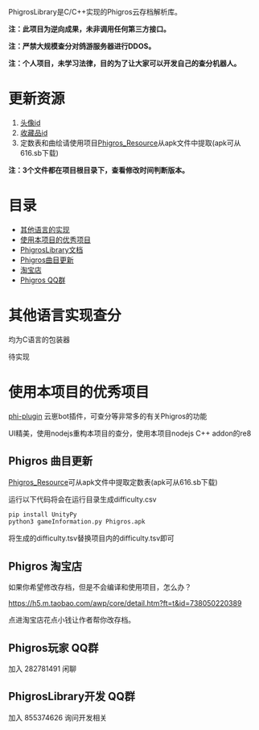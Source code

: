 PhigrosLibrary是C/C++实现的Phigros云存档解析库。

**注：此项目为逆向成果，未非调用任何第三方接口。**

**注：严禁大规模查分对鸽游服务器进行DDOS。**

**注：个人项目，未学习法律，目的为了让大家可以开发自己的查分机器人。**

# 更新资源

1. [头像id](https://github.com/7aGiven/PhigrosLibrary/blob/main/avatar.txt)
2. [收藏品id](https://github.com/7aGiven/PhigrosLibrary/blob/main/collection.tsv)
3. 定数表和曲绘请使用项目[Phigros_Resource](https://github.com/7aGiven/Phigros_Resource/)从apk文件中提取(apk可从616.sb下载)

**注：3个文件都在项目根目录下，查看修改时间判断版本。**

# 目录
- [其他语言的实现](#其他语言实现查分)
- [使用本项目的优秀项目](#使用本项目的优秀项目)
- [PhigrosLibrary文档](https://github.com/7aGiven/PhigrosLibrary/blob/main/PhigrosLibrary.md)
- [Phigros曲目更新](#phigros-曲目更新) 
- [淘宝店](#phigros-淘宝)
- [Phigros QQ群](#phigros-qq群)

# 其他语言实现查分
均为C语言的包装器

待实现
# 使用本项目的优秀项目
[phi-plugin](https://github.com/catrong/phi-plugin)
云崽bot插件，可查分等非常多的有关Phigros的功能

UI精美，使用nodejs重构本项目的查分，使用本项目nodejs C++ addon的re8
## Phigros 曲目更新
[Phigros_Resource](https://github.com/7aGiven/Phigros_Resource/)可从apk文件中提取定数表(apk可从616.sb下载)

运行以下代码将会在运行目录生成difficulty.csv
```python
pip install UnityPy
python3 gameInformation.py Phigros.apk
```
将生成的difficulty.tsv替换项目内的difficulty.tsv即可
## Phigros 淘宝店
如果你希望修改存档，但是不会编译和使用项目，怎么办？

https://h5.m.taobao.com/awp/core/detail.htm?ft=t&id=738050220389

点进淘宝店花点小钱让作者帮你改存档。
## Phigros玩家 QQ群
加入 282781491 闲聊
## PhigrosLibrary开发 QQ群
加入 855374626 询问开发相关

